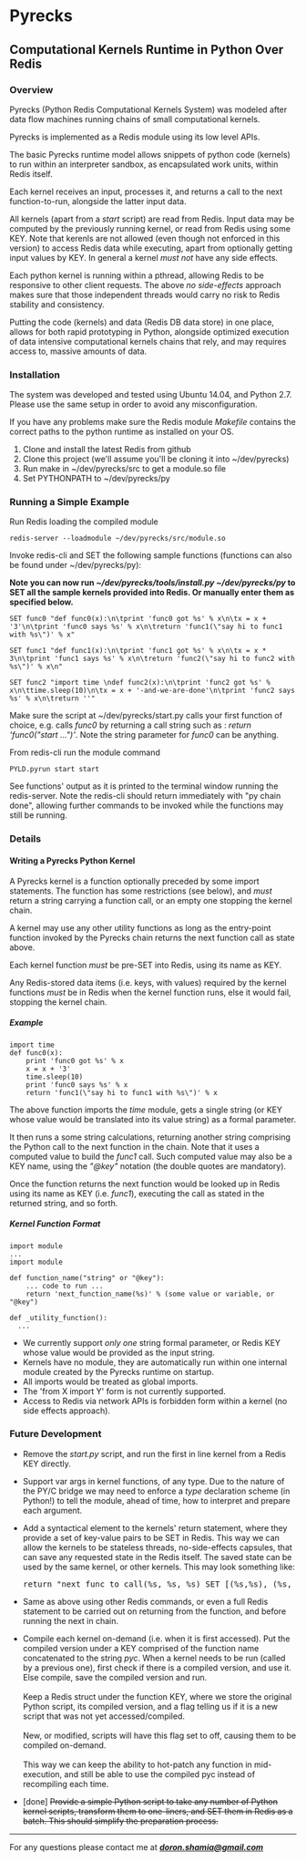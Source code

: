 # Pyrecks
## Computational Kernels Runtime in Python Over Redis

### Overview
Pyrecks (Python Redis Computational Kernels System) was modeled after data flow machines running chains of small computational kernels.

Pyrecks is implemented as a Redis module using its low level APIs.

The basic Pyrecks runtime model allows snippets of python code (kernels) to run within an interpreter sandbox, as encapsulated work units, within Redis itself.

Each kernel receives an input, processes it, and returns a call to the next function-to-run, alongside the latter input data.

All kernels (apart from a _start_ script) are read from Redis. Input data may be computed by the previously running kernel, or read from Redis using some KEY. Note that kerenls are not allowed (even though not enforced in this version) to access Redis data while executing, apart from optionally getting input values by KEY. In general a kernel _must not_ have any side effects.

Each python kernel is running within a pthread, allowing Redis to be responsive to other client requests. The above _no side-effects_ approach makes sure that those independent threads would carry no risk to Redis stability and consistency.

Putting the code (kernels) and data (Redis DB data store) in one place, allows for both rapid prototyping in Python, alongside optimized execution of data intensive computational kernels chains that rely, and may requires access to, massive amounts of data.

### Installation
The system was developed and tested using Ubuntu 14.04, and Python 2.7.
Please use the same setup in order to avoid any misconfiguration.

If you have any problems make sure the Redis module _Makefile_ contains the correct paths to the python runtime as installed on your OS.

1. Clone and install the latest Redis from github
2. Clone this project (we'll assume you'll be cloning it into ~/dev/pyrecks)
3. Run make in ~/dev/pyrecks/src to get a module.so file
4. Set PYTHONPATH to ~/dev/pyrecks/py

### Running a Simple Example
Run Redis loading the compiled module

    redis-server --loadmodule ~/dev/pyrecks/src/module.so

Invoke redis-cli and SET the following sample functions (functions can also be found under ~/dev/pyrecks/py):

__Note you can now run _~/dev/pyrecks/tools/install.py ~/dev/pyrecks/py_ to SET all the sample kernels provided into Redis. Or manually enter them as specified below.__

    SET func0 "def func0(x):\n\tprint 'func0 got %s' % x\n\tx = x + '3'\n\tprint 'func0 says %s' % x\n\treturn 'func1(\"say hi to func1 with %s\")' % x"

    SET func1 "def func1(x):\n\tprint 'func1 got %s' % x\n\tx = x * 3\n\tprint 'func1 says %s' % x\n\treturn 'func2(\"say hi to func2 with %s\")' % x\n"

    SET func2 "import time \ndef func2(x):\n\tprint 'func2 got %s' % x\n\ttime.sleep(10)\n\tx = x + '-and-we-are-done'\n\tprint 'func2 says %s' % x\n\treturn ''"

Make sure the script at ~/dev/pyrecks/start.py calls your first function of choice, e.g. calls _func0_ by returning a call string such as : _return 'func0("start ...")'_. Note the string parameter for _func0_ can be anything.

From redis-cli run the module command

    PYLD.pyrun start start

See functions' output as it is printed to the terminal window running the redis-server. Note the redis-cli should return immediately with "py chain done", allowing further commands to be invoked while the functions may still be running.

### Details
#### Writing a Pyrecks Python Kernel
A Pyrecks kernel is a function optionally preceded by some import statements. The function has some restrictions (see below), and _must_ return a string carrying a function call, or an empty one stopping the kernel chain.

A kernel may use any other utility functions as long as the entry-point function invoked by the Pyrecks chain returns the next function call as state above.

Each kernel function _must_ be pre-SET into Redis, using its name as KEY.

Any Redis-stored data items (i.e. keys, with values) required by the kernel functions _must_ be in Redis when the kernel function runs, else it would fail, stopping the kernel chain.

##### Example
    import time
    def func0(x):
        print 'func0 got %s' % x
        x = x + '3'
        time.sleep(10)
        print 'func0 says %s' % x
        return 'func1(\"say hi to func1 with %s\")' % x

The above function imports the _time_ module, gets a single string (or KEY whose value would be translated into its value string) as a formal parameter.

It then runs a some string calculations, returning another string comprising the Python call to the next function in the chain. Note that it uses a computed value to build the _func1_ call. Such computed value may also be a KEY name, using the _"@key"_ notation (the double quotes are mandatory).

Once the function returns the next function would be looked up in Redis using its name as KEY (i.e. _func1_), executing the call as stated in the returned string, and so forth.

##### Kernel Function Format
    import module
    ...
    import module

    def function_name("string" or "@key"):
    	... code to run ...
    	return 'next_function_name(%s)' % (some value or variable, or "@key")

    def _utility_function():
      ...


- We currently support _only one_ string formal parameter, or Redis KEY whose value would be provided as the input string.
- Kernels have no module, they are automatically run within one internal module created by the Pyrecks runtime on startup.
- All imports would be treated as global imports.
- The 'from X import Y' form is not currently supported.
- Access to Redis via network APIs is forbidden form within a kernel (no side effects approach).

### Future Development
- Remove the _start.py_ script, and run the first in line kernel from a Redis KEY directly.

- Support var args in kernel functions, of any type. Due to the nature of the PY/C bridge we may need to enforce a _type_ declaration scheme (in Python!) to tell the module, ahead of time, how to interpret and prepare each argument.

- Add a syntactical element to the kernels' return statement, where they provide a set of key-value pairs to be SET in Redis. This way we can allow the kernels to be stateless threads, no-side-effects capsules, that can save any requested state in the Redis itself. The saved state can be used by the same kernel, or other kernels.
This may look something like:

  <pre>return "next_func_to_call(%s, %s, %s) SET [(%s,%s), (%s, %s)]" % (x, y, z, key1, value1, key2, value2)</pre>

- Same as above using other Redis commands, or even a full Redis statement to be carried out on returning from the function, and before running the next in chain.

- Compile each kernel on-demand (i.e. when it is first accessed). Put the compiled version under a KEY comprised of the function name concatenated to the string _pyc_. When a kernel needs to be run (called by a previous one), first check if there is a compiled version, and use it. Else compile, save the compiled version and run.<br><br>
Keep a Redis struct under the function KEY, where we store the original Python script, its compiled version, and a flag telling us if it is a new script that was not yet accessed/compiled.<br><br>
New, or modified, scripts will have this flag set to off, causing them to be compiled on-demand.<br><br>
This way we can keep the ability to hot-patch any function in mid-execution, and still be able to use the compiled pyc instead of recompiling each time.

- [done] ~~Provide a simple Python script to take any number of Python kernel scripts, transform them to one-liners, and SET them in Redis as a batch. This should simplify the preparation process.~~


---
For any questions please contact me at __*doron.shamia@gmail.com*__

